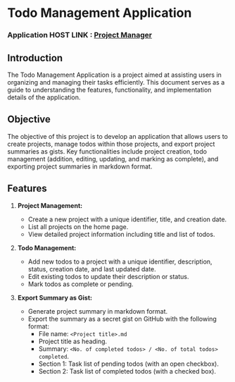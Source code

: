 # Todo Management Application
### Application HOST LINK : [Project Manager](https://project-manager-8q8e.onrender.com/projects)
## Introduction

The Todo Management Application is a project aimed at assisting users in organizing and managing their tasks efficiently. This document serves as a guide to understanding the features, functionality, and implementation details of the application.

## Objective

The objective of this project is to develop an application that allows users to create projects, manage todos within those projects, and export project summaries as gists. Key functionalities include project creation, todo management (addition, editing, updating, and marking as complete), and exporting project summaries in markdown format.

## Features

1. **Project Management:**
   - Create a new project with a unique identifier, title, and creation date.
   - List all projects on the home page.
   - View detailed project information including title and list of todos.

2. **Todo Management:**
   - Add new todos to a project with a unique identifier, description, status, creation date, and last updated date.
   - Edit existing todos to update their description or status.
   - Mark todos as complete or pending.

3. **Export Summary as Gist:**
   - Generate project summary in markdown format.
   - Export the summary as a secret gist on GitHub with the following format:
     - File name: `<Project title>.md`
     - Project title as heading.
     - Summary: `<No. of completed todos> / <No. of total todos> completed`.
     - Section 1: Task list of pending todos (with an open checkbox).
     - Section 2: Task list of completed todos (with a checked box).
